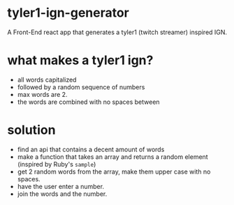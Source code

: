 # tyler1-ign-generator

A Front-End react app that generates a tyler1 (twitch streamer) inspired IGN.

# what makes a tyler1 ign?

- all words capitalized
- followed by a random sequence of numbers
- max words are 2.
- the words are combined with no spaces between

# solution

- find an api that contains a decent amount of words
- make a function that takes an array and returns a random element (inspired by Ruby's `sample`)
- get 2 random words from the array, make them upper case with no spaces.
- have the user enter a number.
- join the words and the number.
